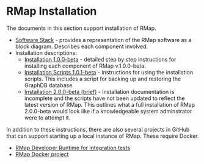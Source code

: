 # RMap Installation

The documents in this section support installation of RMap. 

* [Software Stack](software-stack.md) - provides a representation of the RMap software as a block diagram. Describes each component involved.
* Installation descriptions:
  * [Installation 1.0.0-beta](installation-1-0-0-beta.md) - detailed step by step instructions for installing each component of RMap v.1.0.0-beta.
  * [Installation Scripts 1.0.1-beta](installation-scripts-1-0-1-beta.md) - Instructions for using the installation scripts. This includes a script for backing up and restoring the GraphDB database.
  * [Installation 2.0.0-beta (brief)](installation-2-0-0-beta-brief.md) - Installation documentation is incomplete and the scripts have not been updated to reflect the latest version of RMap. This outlines what a full installation of RMap 2.0.0-beta would look like if a knowledgeable system adminstrator were to attempt it. 
  
In addition to these instructions, there are also several projects in GitHub that can support starting up a local instance of RMap. These require Docker.
* [RMap Developer Runtime for integration tests](https://github.com/rmap-project/rmap/blob/master/DEVELOPER.md#developer-runtime)
* [RMap Docker project](https://github.com/rmap-project/rmap-docker)
  
